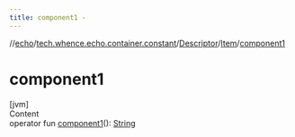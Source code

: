 ```yaml
---
title: component1 -
---
```

//[echo](../../../index.md)/[tech.whence.echo.container.constant](../../index.md)/[Descriptor](../index.md)/[Item](index.md)/[component1](component1.md)



# component1  
[jvm]  
Content  
operator fun [component1](component1.md)(): [String](https://kotlinlang.org/api/latest/jvm/stdlib/kotlin/-string/index.html)  



